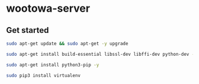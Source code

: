 # wootowa-server


## Get started

```bash
sudo apt-get update && sudo apt-get -y upgrade

sudo apt-get install build-essential libssl-dev libffi-dev python-dev -y

sudo apt-get install python3-pip -y

sudo pip3 install virtualenv
```
